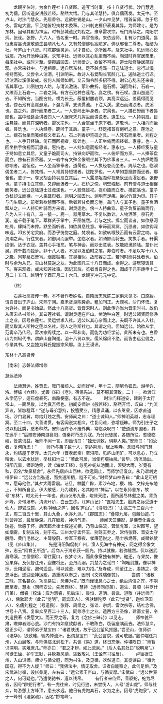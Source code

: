 <!-- { "loadSidebar": true } -->
　　龙眠李伯时。为余作莲社十八贤图。追写当时事。按十八贤行状。沙门慧远。初为儒。因听道安讲般若经。豁然大悟。乃与其弟慧持。俱弃儒落发。太元中。至卢山。时沙门慧永。先居香谷。远欲驻锡是山。一夕山神见梦。稽首留师。忽于后夜。雷电大震。平旦地皆坦夷材木委积。江州刺史桓伊表奏其异。为师建寺。是为东林。因号其殿为神运。时有彭城遗民刘程之。豫章雷次宗。雁门周续之。南阳宗炳。张诠。张野。凡六人。皆名重一时。弃官舍缘。来依远师。复有沙门道昺。昙恒惠睿昙诜道敬道生昙顺凡七人。又有梵僧佛驮跋陀罗。佛驮邪舍二尊者。相结为社。号庐山十八贤。时陈郡谢灵运。以才自负。少所推与。及来社中。见远师心悦诚服。乃为开池种白莲。求预净社。远师以其心乱拒而不纳。陶潜时弃官居栗里。每来社中。或时才至。便攒眉回去。远师爱之。欲留不可得。道士陆修静居简寂观。亦常来社中。与远相善。远自居东林。足不越虎溪一日送陆道士。忽行过溪。相持而笑。又尝令人沽酒。引渊明来。故诗人有爱陶长官醉兀兀。送陆道士行迟。迟沽酒过溪俱破戒。彼何人斯师如斯。又云陶令醉多招不得。谢公心乱去还来者。皆其事也。此图初为人路。与清流激湍。萦带曲折。逾石桥。溪回路转。石岩一。又缭而上石岩一。二岩之间。有方石池种白莲花。嵓之傍。有石梯。度山迤逦而去。不知所穷。当图穷处。横为长云。蔽覆树腰岩顶。其高深远近。盖莫得而见也。傍石池有高崖悬泉。下潴为潭。支流贯池。下注大溪。激石而湍浪者。虎溪也。嵓之外。游行而来者二人。一人登岭出半身者。宗昺也。一人蹑石磴而下者昙顺也。嵓中经筵会讲者四人一人踞床凭几挥尘而讲说者。道生也。一人持羽扇。目注悬猿。而意在深听者。雷次宗也。一人合掌坐于床下者。道敬也。一人相向而坐者。昙诜也。一人执经卷。跪听于其后。童子一。舒足搔首有倦听之意。莲池之上。缳石台坐而笺经校义者五人。石上列香炉笔砚之具。一人凭石而坐者。刘程之也。一人手开经轴。倚石而回视者。张诠也。一人正坐俯而阅经者。惠睿。也一人回坐拱手傍视而沉思者。惠持也。一人持如意而指经者。惠永也。一人捧经笈与童子持如意立其后。又童子跪而司火。持铗向炉而吹。一人俯炉而方烹。一人捧茶盘而立。傍有石置茶器。又一岩中有文殊金像缳坐其下为佛事者三人。一人执炉跪而歌呗者。昙恒也。一人坐而擎拳者。道昺也。一人执经卷而坐者。周续之也。临溪偶坐者二人。皆梵僧。一人袒肩持短锡者。跋陀罗也。一人举如意据膝而坐者。耶舍也。童子一。卷发胡面持羽扇立其后。一人露顶坦腹仰视悬泉坐而濯足者。张野也。童子持巾立其侧。又蹲而汲者一人。石桥之傍。峭壁崛起。前有僧与道士相促而笑者。远公送陆道士过虎溪也。一人貌怪雄视。捉巾瓶而立者。捕蛇翁也。童子负杖却立而待。一人乘篮舆者。渊明之回去也。渊明有足疾。尝以竹篮为舆。其子与门生肩之。前者若欲憩而不得。后者若甘负而忘倦。盖门人与其子也。童子负酒瓢从之。一人持贝叶骑而方来者。谢灵运也。傍一人持曲笠。童子负笈前骑而行。凡为人三十有八。马一猿一。鹿一。器用草木。不复以数计。人物洒落。泉石秀润。追千载于笔下。萃群贤于掌中。开图恍然。若与之接。挥尘而谈者。如欲悬河吐屑。肆辩而未停。默坐而听者。如欲屏息社意。审谛而冥冥。沉思者。如欲钩深味远。叩玄关宅灵府。而游乎恍惚之庭。梵呗者。如欲转喉鼓舌而有云雷之响。与海潮之声。行往来者。如御风而遐举。坐临水者。如骑鲸而将去。笑执手者。轩渠绝倒。达于衣冠。盖其心手相忘。笔与神会。而妙出意表。故能奴隶顾陆。童仆张吴。跨千载而独步。非十八人者。不足以发伯时之笔。非伯时者。不足以写十八人之趣。岂非泉石膏肓。烟霞锢疾。其臭相似。故形容之工。若同时而共处者也。伯时与余为从兄。实山林莫逆之友。为此图凡三十八日而成。余得之。游居寝饭其下。客来观者。或未知莲社事。因记其后。览者当自得之也。图成于元丰庚申十二月二十五日。越明年辛酉正月二十六日。龙眠李冲元元中记。 

　　（终） 

　　右莲社高贤传一卷。本不著作者姓名。自隋唐志晁陈二家俱未见书。曰原跋。谓自昔出于庐山。宋熙宁间。嘉禾贤良陈舜俞。粗加刊正。大观初。沙门怀悟。复为详补。而是书始显。然此十八高贤。皆晋宋时人。则此传亦当为晋宋时书。故仍从唐宋丛书辨补。其曰莲社者。谓谢灵运在庐山。凿池种白莲。时远公诸贤同修净土之业。因号白莲社。灵运尝求入社。远公以其心杂而止之。夫既不许其人入社。而又取其人所种之莲以名社。则人之称斯社也。其谓之何。但如远公。始欲从学。范寗卒乃传经。雷次宗周续之。以一释和尚。而能为功经学前。此所未有也。白香山为刘轲代书。谓庐山自陶谢。洎十八贤以来。儒风绵绵不绝。而皆由远公倡之。今录其书。又岂独为释氏提振宗风耶。汝上王谟识。 

东林十八高贤传 

［南宋］志磐法师增修 

慧远法师 

　　法师慧远，姓贾氏，雁门楼烦人。幼而好学，年十三，随舅令狐氏，游学许、洛。博综《六经》，尤善《庄》《老》。宿儒先进，莫不服其深致。二十一，欲渡江从学范宁，适石虎暴死，南路梗塞，有志不遂。 
　　时沙门释道安，建刹于太行常山。一面尽敬，以为真吾师也。初闻安师讲《般若经》，豁然开悟，叹曰：“九流异议，皆糠秕耳！”遂与母弟慧持，投簪受业。精思讽诵，以夜继昼，因求直道场。沙门昙翼，每给灯烛之费。安师闻之曰：“道士诚知人。”师神明英越，志与理冥。至二十四，大善讲贯。有客闻说实相义，往复问难，弥增疑昧。师为引庄子之说以相比类，惑者释然。安师因许令不废外典，常临众叹曰：“使道流东国者，其在远乎！”后随安师南游襄阳，值秦将苻丕为寇。乃分张徒属，各随所往。耆德临岐，皆蒙诲益，唯师不闻一言，即跪请曰：“独无训敕，惧非人类。”安师曰：“如汝者，复何所虑！” 
　　师乃与弟子数十人，南适荆州，居上明寺。念旧与同门慧永，约结屋于罗浮。太元六年（晋孝武帝）至浔阳，见庐山闲旷，可以息心，乃立精舍。以去水犹远，举杖扣地曰：“若此可居，当使朽壤抽泉。”言毕，清流涌出。浔阳亢旱，师诣池侧，读《海龙王经》，忽见神蛇从池而出，须臾大雨，岁竟有秋，因名“龙泉精舍”。永师先居庐山西林，欲邀同止，而师学侣寖众。永乃谓刺史桓伊曰：“远公方当弘道，而贫道所栖，隘不可处。”时师梦山神告曰：“此山足可栖神，愿毋他往。”其夕大雨雷震。诘旦，林麓广辟，素沙布地，楩、楠、文梓充布地上，不知所自至。伊大敬感，乃为建刹，名其殿曰“神运”。以在永师舍东，故号“东林”，时太元十一年也。此山仪形九叠，峻耸天绝，而所居尽林壑之美。背负炉峰，旁带瀑布，清流环阶，白云生栋。（《庐山记》：“匡裕先生，殷周之际受道于仙人，即岩成馆，人称‘神仙之庐’，因名‘庐山’。”《浔阳记》：“山高三千三百六十丈，周二百五十里，其山九叠，水亦九派。”《郡国志》：“叠障九层，包藏仙迹。”）别营禅室，最居静深。凡在瞻履，神清气肃。 
　　师闻天竺佛影，是佛昔化毒龙瑞迹，欣感于怀。后因耶舍律士叙述光相，乃背山临流，营筑龛室，淡彩图写，望如烟雾。复制五铭，刻于石。江州太守孟怀玉、别驾王乔之、常侍张野、晋安太守殷隐、黄门毛修之、主簿殷蔚、参军王穆夜、孝廉范悦之、隐士宗炳等，咸赋铭赞（见《庐山集》）。 
　　先是浔阳陶侃刺广州，渔人见海中有神光，网之得金像文殊，志云“阿育王所造”。后商人于海东获一圆光，持以就像，若弥缝然。侃以送武昌寒溪。主僧僧珍，常往夏口，夜梦寺火，而此像室独有神护。驰还，寺果焚，像室果存。及侃督江州，迎像将还，至舟而溺。荆楚为之谣曰：“陶唯剑雄，像以神标。云翔泥宿，邈何遥遥。可以诚至，难以力招。”及寺成，师至江上，虔祷之，像忽浮出。遂迎至神运殿，造重阁以奉之，因制《文殊瑞像赞》。 
　　尝谓：“诸教三昧，其名甚众。功高易进，念佛为先。”既而谨律息心之士，绝尘清信之宾，不期而至者，慧永（同师安公，先居西林）、慧持（远师同母弟）、道生、昙顺（并罗什门弟）、僧睿〖校注：应为慧睿，见后注〗、昙恒、道昞、昙诜、道敬（并远师门人）、佛驮耶舍（此云“觉明”，罽宾国人）、佛驮跋陀罗（此云“觉贤”，迦维卫国人）、名儒刘程之（号遗民）、张野、周续之、张诠、宗炳、雷次宗等，结社念佛，世号十八贤。复率众至百二十三人，同修净土之业。造西方三圣像，建斋立誓，令刘遗民著《发愿文》。而王乔之等，复为《念佛三昧诗》以见志。 
　　师神貌严肃，瞻仰者则心战。沙门有持如意致献者，不敢陈白，窃留座隅而去。法师慧义，强正少可，谓师弟子慧宝曰：“诸君肤浅，故于远公望风推服。”尝至山，值师讲《法华》，欲致难，辄内悸流汗。出谓慧宝曰：“此公言貌，诚可敬服。”殷仲堪任荆州，入山展敬，与师俱临北涧松下，共谈《易》道，终日忘倦。仲堪叹曰：“师智识深明，实难庶几。”师亦曰：“君之才辩，如此流泉。”（后人名其处曰“聪明泉”。）司徒王谧、护军王默，并钦慕风德，遥致敬礼（王谧有书往反）。 
　　卢循据江州，入山诣师。师少与循父遐，同为书生，及见循，欢然道旧。其徒谏曰：“循为国寇，得不为人疑？”师曰：“我佛法中，情无取舍。识者自能察之，此何足惧。”及宋武进讨循，设帐桑尾，左右曰：“远公素王庐山，与循交厚。”宋武曰：“远公世表之人，何可疑也。”乃遣使驰书，遗以钱帛。 
　　有行者来侍师，善驱蛇，蛇为尽去，因号“辟蛇行者”。有一虎往来，时见行迹，未尝伤人，人号“游山虎”。师与社众，每游憩上方峰顶，患去水远。他日有虎跑其石，水为之出，因号“虎跑泉”。又于一峰制《涅槃疏》，因名“掷笔峰”。 

